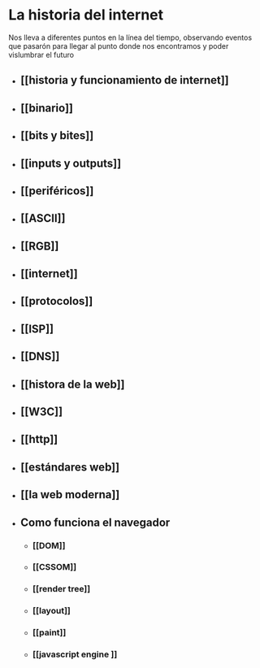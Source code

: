 # La historia del internet

Nos lleva a diferentes puntos en la línea del tiempo, observando eventos que pasarón para llegar al punto donde nos encontramos y poder vislumbrar el futuro

* ## [[historia y funcionamiento de internet]]
* ## [[binario]]
* ## [[bits y bites]]
* ## [[inputs y outputs]]
* ## [[periféricos]]
* ## [[ASCII]]
* ## [[RGB]]
* ## [[internet]]
* ## [[protocolos]]
* ## [[ISP]]
* ## [[DNS]]
* ## [[histora de la web]]
* ## [[W3C]]
* ## [[http]]
* ## [[estándares web]]
* ## [[la web moderna]]
* ## Como funciona el navegador
	* ### [[DOM]]
	* ### [[CSSOM]]
	* ### [[render tree]]
	* ### [[layout]]
	* ### [[paint]]
	* ### [[javascript engine ]]